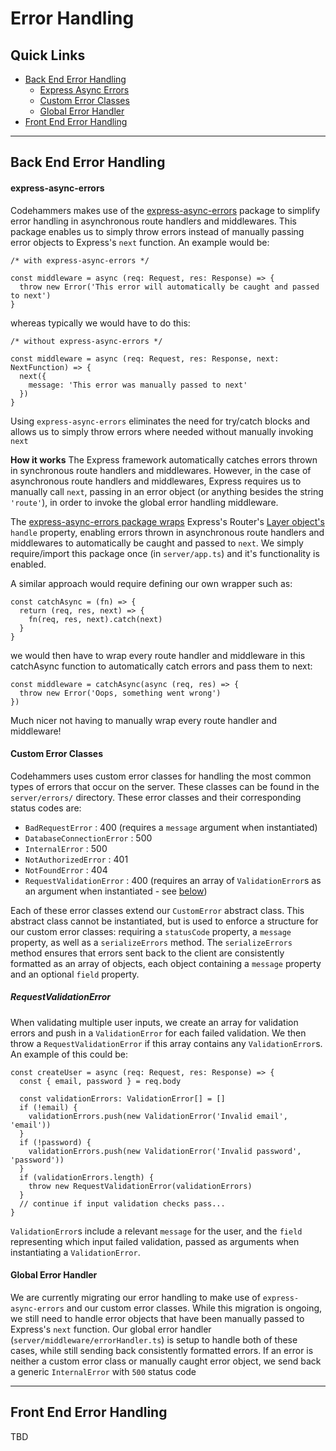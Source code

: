 # Error Handling

## Quick Links

- [Back End Error Handling](#backend)
  - [Express Async Errors](#async-errors)
  - [Custom Error Classes](#custom-errors)
  - [Global Error Handler](#global-error-handler)
- [Front End Error Handling](#frontend)

<hr>

<a id="backend"></a>

## Back End Error Handling

<a id="async-errors"></a>

#### express-async-errors

Codehammers makes use of the [express-async-errors](https://www.npmjs.com/package/express-async-errors) package to simplify error handling in asynchronous route handlers and middlewares. This package enables us to simply throw errors instead of manually passing error objects to Express's `next` function. An example would be:

```
/* with express-async-errors */

const middleware = async (req: Request, res: Response) => {
  throw new Error('This error will automatically be caught and passed to next')
}
```

whereas typically we would have to do this:

```
/* without express-async-errors */

const middleware = async (req: Request, res: Response, next: NextFunction) => {
  next({
    message: 'This error was manually passed to next'
  })
}
```

Using `express-async-errors` eliminates the need for try/catch blocks and allows us to simply throw errors where needed without manually invoking `next`

**How it works**
The Express framework automatically catches errors thrown in synchronous route handlers and middlewares. However, in the case of asynchronous route handlers and middlewares, Express requires us to manually call `next`, passing in an error object (or anything besides the string `'route'`), in order to invoke the global error handling middleware.

The [express-async-errors package wraps](https://github.com/davidbanham/express-async-errors/blob/master/index.js) Express's Router's [Layer object's](https://github.com/expressjs/express/blob/master/lib/router/layer.js) `handle` property, enabling errors thrown in asynchronous route handlers and middlewares to automatically be caught and passed to `next`. We simply require/import this package once (in `server/app.ts`) and it's functionality is enabled.

A similar approach would require defining our own wrapper such as:

```
const catchAsync = (fn) => {
  return (req, res, next) => {
    fn(req, res, next).catch(next)
  }
}
```

we would then have to wrap every route handler and middleware in this catchAsync function to automatically catch errors and pass them to next:

```
const middleware = catchAsync(async (req, res) => {
  throw new Error('Oops, something went wrong')
})
```

Much nicer not having to manually wrap every route handler and middleware!

<a id="custom-errors"></a>

#### Custom Error Classes

Codehammers uses custom error classes for handling the most common types of errors that occur on the server. These classes can be found in the `server/errors/` directory. These error classes and their corresponding status codes are:

- `BadRequestError` : 400 (requires a `message` argument when instantiated)
- `DatabaseConnectionError` : 500
- `InternalError` : 500
- `NotAuthorizedError` : 401
- `NotFoundError` : 404
- `RequestValidationError` : 400 (requires an array of `ValidationError`s as an argument when instantiated - see [below](#request-validation-error))

Each of these error classes extend our `CustomError` abstract class. This abstract class cannot be instantiated, but is used to enforce a structure for our custom error classes: requiring a `statusCode` property, a `message` property, as well as a `serializeErrors` method. The `serializeErrors` method ensures that errors sent back to the client are consistently formatted as an array of objects, each object containing a `message` property and an optional `field` property.

<a href="request-validation-error"></a>

##### RequestValidationError

When validating multiple user inputs, we create an array for validation errors and push in a `ValidationError` for each failed validation. We then throw a `RequestValidationError` if this array contains any `ValidationError`s. An example of this could be:

```
const createUser = async (req: Request, res: Response) => {
  const { email, password } = req.body

  const validationErrors: ValidationError[] = []
  if (!email) {
    validationErrors.push(new ValidationError('Invalid email', 'email'))
  }
  if (!password) {
    validationErrors.push(new ValidationError('Invalid password', 'password'))
  }
  if (validationErrors.length) {
    throw new RequestValidationError(validationErrors)
  }
  // continue if input validation checks pass...
}
```

`ValidationError`s include a relevant `message` for the user, and the `field` representing which input failed validation, passed as arguments when instantiating a `ValidationError`.

<a href="global-error-handler"></a>

#### Global Error Handler

We are currently migrating our error handling to make use of `express-async-errors` and our custom error classes. While this migration is ongoing, we still need to handle error objects that have been manually passed to Express's `next` function. Our global error handler (`server/middleware/errorHandler.ts`) is setup to handle both of these cases, while still sending back consistently formatted errors. If an error is neither a custom error class or manually caught error object, we send back a generic `InternalError` with `500` status code

<hr>

<a id="frontend"></a>

## Front End Error Handling

TBD

